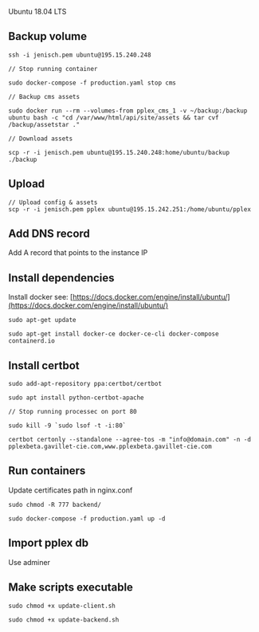 Ubuntu 18.04 LTS

Backup volume
--- 

```
ssh -i jenisch.pem ubuntu@195.15.240.248
```
```
// Stop running container

sudo docker-compose -f production.yaml stop cms
```
```
// Backup cms assets

sudo docker run --rm --volumes-from pplex_cms_1 -v ~/backup:/backup ubuntu bash -c "cd /var/www/html/api/site/assets && tar cvf /backup/assetstar ."
```
```
// Download assets

scp -r -i jenisch.pem ubuntu@195.15.240.248:home/ubuntu/backup ./backup
```

Upload
---

```
// Upload config & assets
scp -r -i jenisch.pem pplex ubuntu@195.15.242.251:/home/ubuntu/pplex
```

Add DNS record
---

Add A record that points to the instance IP

Install dependencies
---

Install docker see: [https://docs.docker.com/engine/install/ubuntu/](https://docs.docker.com/engine/install/ubuntu/)
```
sudo apt-get update
```
```
sudo apt-get install docker-ce docker-ce-cli docker-compose containerd.io
```



Install certbot
---

```
sudo add-apt-repository ppa:certbot/certbot
```
```
sudo apt install python-certbot-apache
```
```
// Stop running processec on port 80

sudo kill -9 `sudo lsof -t -i:80`
```
```
certbot certonly --standalone --agree-tos -m "info@domain.com" -n -d pplexbeta.gavillet-cie.com,www.pplexbeta.gavillet-cie.com
```

Run containers
---

Update certificates path in nginx.conf

```
sudo chmod -R 777 backend/
```
```
sudo docker-compose -f production.yaml up -d
```

Import pplex db
---

Use adminer

Make scripts executable
---

```
sudo chmod +x update-client.sh
```
```
sudo chmod +x update-backend.sh
```
